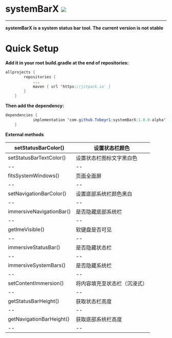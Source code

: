 # systemBarX [![](https://jitpack.io/v/Tobeyr1/systemBarX.svg)](https://jitpack.io/#Tobeyr1/systemBarX)
---------------------------
**systemBarX is a system status bar tool. The current version is not stable**
# Quick Setup
**Add it in your root build.gradle at the end of repositories:**

```java
allprojects {
		repositories {
			...
			maven { url 'https://jitpack.io' }
		}
	}
```
**Then add the dependency:**
```java
dependencies {
	        implementation 'com.github.Tobeyr1:systemBarX:1.0.0-alpha'
	}
```
**External methods**

|setStatusBarColor() | 设置状态栏颜色|
|--|--|
|  setStatusBarTextColor()| 设置状态栏图标文字黑白色|
|--|--|
|  fitsSystemWindows()| 页面全面屏 |
|--|--|
|  setNavigationBarColor()| 设置底部系统栏颜色黑白|
|--|--|
|  immersiveNavigationBar()| 是否隐藏底部系统栏|
|--|--|
|  getImeVisible()| 软键盘是否可见 |
|--|--|
|  immersiveStatusBar()| 是否隐藏状态栏 |
|--|--|
|  immersiveSystemBars()| 是否隐藏系统栏 |
|--|--|
|  setContentImmersion()| 将内容填充至状态栏（沉浸式） |
|--|--|
|  getStatusBarHeight()| 获取状态栏高度 |
|--|--|
|  getNavigationBarHeight()| 获取底部系统栏高度 |
|--|--|
